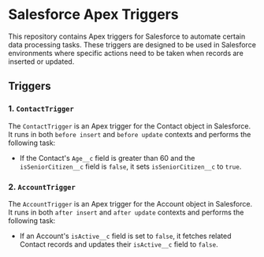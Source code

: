 # Salesforce Apex Triggers

This repository contains Apex triggers for Salesforce to automate certain data processing tasks. These triggers are designed to be used in Salesforce environments where specific actions need to be taken when records are inserted or updated.


## Triggers

### 1. `ContactTrigger`

The `ContactTrigger` is an Apex trigger for the Contact object in Salesforce. It runs in both `before insert` and `before update` contexts and performs the following task:

- If the Contact's `Age__c` field is greater than 60 and the `isSeniorCitizen__c` field is `false`, it sets `isSeniorCitizen__c` to `true`.

### 2. `AccountTrigger`

The `AccountTrigger` is an Apex trigger for the Account object in Salesforce. It runs in both `after insert` and `after update` contexts and performs the following task:

- If an Account's `isActive__c` field is set to `false`, it fetches related Contact records and updates their `isActive__c` field to `false`.

